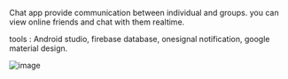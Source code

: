 Chat app provide communication between individual and groups.
you can view online friends and chat with them realtime.

tools : Android studio, firebase database, onesignal notification, google material design.

![image](https://github.com/youssefseddik/AndroidProjects/blob/master/MateHub/8.JPG)

